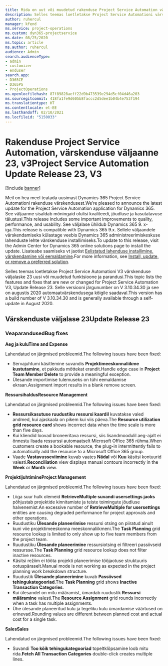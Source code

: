 ```yaml
---
title: Mida on uut või muudetud rakenduse Project Service Automation värskenduse väljaandes 23, V3
description: Selles teemas loetletakse Project Service Automationi värskenduse väljalaske 23, V3 saadaolevaid funktsioone ja parandusi.
author: ruhercul
manager: kfend
ms.service: project-operations
ms.custom: dyn365-projectservice
ms.date: 08/25/2020
ms.topic: article
ms.author: ruhercul
audience: Admin
search.audienceType:
- admin
- customizer
- enduser
search.app:
- D365CE
- D365PS
- ProjectOperations
ms.openlocfilehash: 87f89828aeff22d9b473539e294d5cf04d46a203
ms.sourcegitcommit: 418fa1fe9d605b8faccc2d5dee1b04b4e753f194
ms.translationtype: HT
ms.contentlocale: et-EE
ms.lasthandoff: 02/10/2021
ms.locfileid: "5150033"
---
```

# <a name="project-service-automation-update-release-23-v3"></a><span data-ttu-id="679f3-103">Rakenduse Project Service Automation, värskenduse väljaanne 23, v3</span><span class="sxs-lookup"><span data-stu-id="679f3-103">Project Service Automation Update Release 23, V3</span></span>

[!include [banner](../includes/psa-now-project-operations.md)]

<span data-ttu-id="679f3-104">Meil on hea meel teatada uusimast Dynamics 365 Project Service Automationi rakenduse värskendusest.</span><span class="sxs-lookup"><span data-stu-id="679f3-104">We’re pleased to announce the latest update for the Project Service Automation application for Dynamics 365.</span></span> <span data-ttu-id="679f3-105">See väljaanne sisaldab mõningaid olulisi kvaliteedi, jõudluse ja kasutatavuse täiustusi.</span><span class="sxs-lookup"><span data-stu-id="679f3-105">This release includes some important improvements to quality, performance, and usability.</span></span> <span data-ttu-id="679f3-106">See väljalase ühildub Dynamics 365 9. x-iga.</span><span class="sxs-lookup"><span data-stu-id="679f3-106">This release is compatible with Dynamics 365 9.x.</span></span> <span data-ttu-id="679f3-107">Sellele väljaandele värskendamiseks külastage veebis Dynamics 365 administreerimiskeskuse lahenduste lehte värskenduse installimiseks.</span><span class="sxs-lookup"><span data-stu-id="679f3-107">To update to this release, visit the Admin Center for Dynamics 365 online solutions page to install the update.</span></span> <span data-ttu-id="679f3-108">Lisateabe saamiseks vt jaotist [Eelistatud lahenduse installimine, värskendamine või eemaldamine](https://docs.microsoft.com/power-platform/admin/install-remove-preferred-solution).</span><span class="sxs-lookup"><span data-stu-id="679f3-108">For more information, see [Install, update, or remove a preferred solution](https://docs.microsoft.com/power-platform/admin/install-remove-preferred-solution).</span></span>

<span data-ttu-id="679f3-109">Selles teemas loetletakse Project Service Automationi V3 värskenduse väljalaske 23 uusi või muudetud funktsioone ja parandusi.</span><span class="sxs-lookup"><span data-stu-id="679f3-109">This topic lists the features and fixes that are new or changed for Project Service Automation V3, Update Release 23.</span></span> <span data-ttu-id="679f3-110">Selle versiooni järgunumber on V 3.10.34.30 ja see on augustis 2020 automaatvärskendusega kõigile saadaval.</span><span class="sxs-lookup"><span data-stu-id="679f3-110">This version has a build number of V 3.10.34.30 and is generally available through a self-update in August 2020.</span></span>

## <a name="update-release-23"></a><span data-ttu-id="679f3-111">Värskenduste väljalase 23</span><span class="sxs-lookup"><span data-stu-id="679f3-111">Update Release 23</span></span>

### <a name="bug-fixes"></a><span data-ttu-id="679f3-112">Veaparandused</span><span class="sxs-lookup"><span data-stu-id="679f3-112">Bug fixes</span></span>

<span data-ttu-id="679f3-113">**Aeg ja kulu**</span><span class="sxs-lookup"><span data-stu-id="679f3-113">**Time and Expense**</span></span>

<span data-ttu-id="679f3-114">Lahendatud on järgmised probleemid.</span><span class="sxs-lookup"><span data-stu-id="679f3-114">The following issues have been fixed:</span></span>
- <span data-ttu-id="679f3-115">Servajuhtumi käsitlemine suvandis **Projektimeeskonnaliikme kustutamine**, et pakkuda mõttekat erandit.</span><span class="sxs-lookup"><span data-stu-id="679f3-115">Handle edge case in **Project Team Member Delete** to provide a meaningful exception.</span></span>
- <span data-ttu-id="679f3-116">Ülesande importimise tulemuseks on tühi eemaldamise ekraan.</span><span class="sxs-lookup"><span data-stu-id="679f3-116">Assignment import results in a blank remove screen.</span></span>

<span data-ttu-id="679f3-117">**Ressursihaldus**</span><span class="sxs-lookup"><span data-stu-id="679f3-117">**Resource Management**</span></span>

<span data-ttu-id="679f3-118">Lahendatud on järgmised probleemid.</span><span class="sxs-lookup"><span data-stu-id="679f3-118">The following issues have been fixed:</span></span>

- <span data-ttu-id="679f3-119">**Ressursikasutuse ruudustiku ressursi kaardil** kuvatakse valed andmed, kui ajaskaala on pikem kui viis päeva.</span><span class="sxs-lookup"><span data-stu-id="679f3-119">The **Resource utilization grid resource card** shows incorrect data when the time scale is more than five days.</span></span>
- <span data-ttu-id="679f3-120">Kui kliendid loovad broneeritava ressursi, siis lisandmoodulil aeg-ajalt ei õnnestu lisada ressurssi automaatselt Microsoft Office 365 rühma.</span><span class="sxs-lookup"><span data-stu-id="679f3-120">When customers create a bookable resource, the plug-in intermittently fails to automatically add the resource to a Microsoft Office 365 group.</span></span>
- <span data-ttu-id="679f3-121">Vaade **Vastavusseviimine** kuvab vaates **Nädal** või **Kuu** käsitsi kontuurid valesti.</span><span class="sxs-lookup"><span data-stu-id="679f3-121">**Reconciliation** view displays manual contours incorrectly in the **Week** or **Month** view.</span></span>

<span data-ttu-id="679f3-122">**Projektijuhtimine**</span><span class="sxs-lookup"><span data-stu-id="679f3-122">**Project Management**</span></span>

<span data-ttu-id="679f3-123">Lahendatud on järgmised probleemid.</span><span class="sxs-lookup"><span data-stu-id="679f3-123">The following issues have been fixed:</span></span>

- <span data-ttu-id="679f3-124">Liiga suur hulk olemeid **RetrieveMultiple suvandi usersettings jaoks** põhjustab projektide kinnitamiste ja teiste toimingute jõudluse halvenemist.</span><span class="sxs-lookup"><span data-stu-id="679f3-124">An excessive number of **RetrieveMultiple for usersettings** entities are causing degraded performance for project approvals and other operations.</span></span>
- <span data-ttu-id="679f3-125">Ruudustiku **Ülesande planeerimise** ressursi otsing on piiratud ainult kuni viie projektimeeskonna meeskonnaliikmeni.</span><span class="sxs-lookup"><span data-stu-id="679f3-125">The **Task Planning** grid resource lookup is limited to only show up to five team members from the project team.</span></span> 
- <span data-ttu-id="679f3-126">Ruudustiku **Ülesande planeerimine** ressursiotsing ei filtreeri passiivseid ressursse.</span><span class="sxs-lookup"><span data-stu-id="679f3-126">The **Task Planning** grid resource lookup does not filter inactive resources.</span></span>
- <span data-ttu-id="679f3-127">Käsitsi režiim ei tööta projekti planeerimise tööjaotuse struktuuris ootuspäraselt.</span><span class="sxs-lookup"><span data-stu-id="679f3-127">Manual mode is not working as expected in the project planning work breakdown structure.</span></span>
- <span data-ttu-id="679f3-128">Ruudustik **Ülesande planeerimine** kuvab **Passiivsed tehingukategooriad**.</span><span class="sxs-lookup"><span data-stu-id="679f3-128">The **Task Planning** grid shows **Inactive Transaction Categories**.</span></span>
- <span data-ttu-id="679f3-129">Kui ülesandel on mitu määramist, ümardab ruudustik **Ressursi määramine** valesti.</span><span class="sxs-lookup"><span data-stu-id="679f3-129">The **Resource Assignment** grid rounds incorrectly when a task has multiple assignments.</span></span>
- <span data-ttu-id="679f3-130">Ühe ülesande planeeritud kulu ja tegeliku kulu ümardamise väärtused on erinevad.</span><span class="sxs-lookup"><span data-stu-id="679f3-130">Rounding values are different between planned cost and actual cost for a single task.</span></span>

<span data-ttu-id="679f3-131">**Sales**</span><span class="sxs-lookup"><span data-stu-id="679f3-131">**Sales**</span></span>

<span data-ttu-id="679f3-132">Lahendatud on järgmised probleemid.</span><span class="sxs-lookup"><span data-stu-id="679f3-132">The following issues have been fixed:</span></span>

- <span data-ttu-id="679f3-133">Suvandi **Too kõik tehingukategooriad** topeltklõpsamine loob mitu rida.</span><span class="sxs-lookup"><span data-stu-id="679f3-133">**Fetch All Transaction Categories** double-click creates multiple lines.</span></span>
